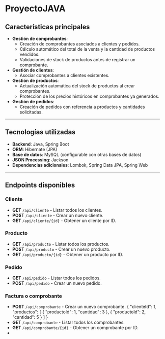 # ProyectoJAVA
## Características principales
- **Gestión de comprobantes**:
  - Creación de comprobantes asociados a clientes y pedidos.
  - Cálculo automático del total de la venta y la cantidad de productos vendidos.
  - Validaciones de stock de productos antes de registrar un comprobante.
- **Gestión de clientes**:
  - Asociar comprobantes a clientes existentes.
- **Gestión de productos**:
  - Actualización automática del stock de productos al crear comprobantes.
  - Protección de los precios históricos en comprobantes ya generados.
- **Gestión de pedidos**:
  - Creación de pedidos con referencia a productos y cantidades solicitadas.

---

## Tecnologías utilizadas
- **Backend**: Java, Spring Boot
- **ORM**: Hibernate (JPA)
- **Base de datos**: MySQL (configurable con otras bases de datos)
- **JSON Processing**: Jackson
- **Dependencias adicionales**: Lombok, Spring Data JPA, Spring Web

---

## Endpoints disponibles
### **Cliente**
- **GET** `/api/cliente` - Listar todos los clientes.
- **POST** `/api/cliente` - Crear un nuevo cliente.
- **GET** `/api/cliente/{id}` - Obtener un cliente por ID.

### **Producto**
- **GET** `/api/producto` - Listar todos los productos.
- **POST** `/api/producto` - Crear un nuevo producto.
- **GET** `/api/producto/{id}` - Obtener un producto por ID.

### **Pedido**
- **GET** `/api/pedido` - Listar todos los pedidos.
- **POST** `/api/pedido` - Crear un nuevo pedido.

### **Factura o comprobante**
- **POST** `/api/comprobante` - Crear un nuevo comprobante.
{
    "clienteId": 1,
    "productos": [
        {
            "productoId": 1,
            "cantidad": 3
        },
        {
            "productoId": 2,
            "cantidad": 5
        }
    ]
}
- **GET** `/api/comprobante` - Listar todos los comprobantes.
- **GET** `/api/comprobante/{id}` - Obtener un comprobante por ID.
- 

